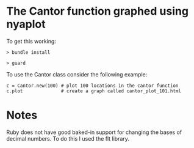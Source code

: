 # The Cantor function graphed using nyaplot

To get this working:

    > bundle install

    > guard

To use the Cantor class consider the following example:

    c = Cantor.new(100) # plot 100 locations in the cantor function
    c.plot              # create a graph called cantor_plot_101.html

# Notes
Ruby does not have good baked-in support for changing the bases of decimal
numbers.  To do this I used the flt library.

